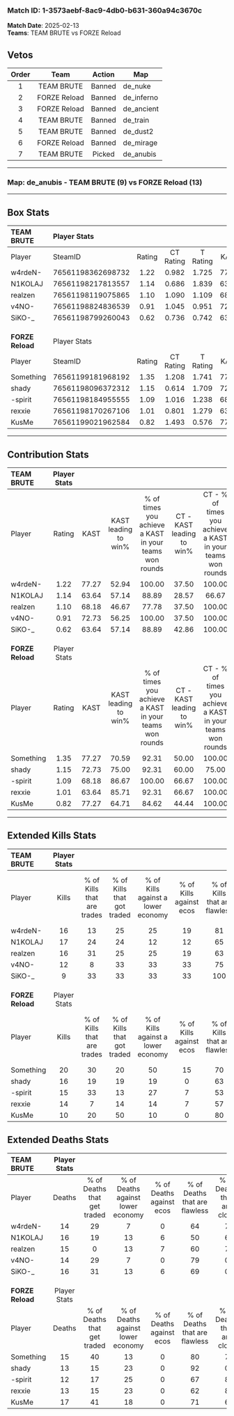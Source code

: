 ### Match ID: 1-3573aebf-8ac9-4db0-b631-360a94c3670c  
**Match Date**: 2025-02-13  
**Teams**: TEAM BRUTE vs FORZE Reload  

## Vetos  

| Order | Team | Action | Map |
| :---: | :--: | :----: | --- |
| 1 | TEAM BRUTE | Banned | de_nuke |
| 2 | FORZE Reload | Banned | de_inferno |
| 3 | FORZE Reload | Banned | de_ancient |
| 4 | TEAM BRUTE | Banned | de_train |
| 5 | TEAM BRUTE | Banned | de_dust2 |
| 6 | FORZE Reload | Banned | de_mirage |
| 7 | TEAM BRUTE | Picked | de_anubis |

---  

### **Map**: de_anubis - TEAM BRUTE (9) vs FORZE Reload (13)  
---  

## Box Stats  

| **TEAM BRUTE**   | Player Stats      |        |           |          |       |      |       |         |        |      |     |
| :- | :- | :-: | :-: | :-: | :-: | :-: | :-: | :-: | :-: | :-: | :-: |
| Player           | SteamID           | Rating | CT Rating | T Rating | KAST  | ADR  | Kills | Assists | Deaths | K/D  | HS% |
| w4rdeN-          | 76561198362698732 |  1.22  |   0.982   |  1.725   | 77.27 | 89.1 |  16   |    5    |   14   | 1.14 | 75  |
| N1KOLAJ          | 76561198217813557 |  1.14  |   0.686   |  1.839   | 63.64 | 93.6 |  17   |    7    |   16   | 1.06 | 47  |
| realzen          | 76561198119075865 |  1.10  |   1.090   |  1.109   | 68.18 | 82.2 |  16   |    2    |   15   | 1.07 | 50  |
| v4NO-            | 76561198824836539 |  0.91  |   1.045   |  0.951   | 72.73 | 53.7 |  12   |    2    |   14   | 0.86 |  8  |
| SiKO-_           | 76561198799260043 |  0.62  |   0.736   |  0.742   | 63.64 | 38.7 |   9   |    0    |   16   | 0.56 | 66  |
|                  |                   |        |           |          |       |      |       |         |        |      |     |
|                  |                   |        |           |          |       |      |       |         |        |      |     |
|                  |                   |        |           |          |       |      |       |         |        |      |     |
| **FORZE Reload** | Player Stats      |        |           |          |       |      |       |         |        |      |     |
| Player           | SteamID           | Rating | CT Rating | T Rating | KAST  | ADR  | Kills | Assists | Deaths | K/D  | HS% |
| Something        | 76561199181968192 |  1.35  |   1.208   |  1.741   | 77.27 | 92.1 |  20   |    2    |   15   | 1.33 | 40  |
| shady            | 76561198096372312 |  1.15  |   0.614   |  1.709   | 72.73 | 75.5 |  16   |    1    |   13   | 1.23 | 43  |
| -spirit          | 76561198184955555 |  1.09  |   1.016   |  1.238   | 68.18 | 69.0 |  15   |    2    |   12   | 1.25 | 60  |
| rexxie           | 76561198170267106 |  1.01  |   0.801   |  1.279   | 63.64 | 72.0 |  14   |    4    |   13   | 1.08 | 71  |
| KusMe            | 76561199021962584 |  0.82  |   1.493   |  0.576   | 77.27 | 60.4 |  10   |    5    |   17   | 0.59 | 50  |
---  

## Contribution Stats  

| **TEAM BRUTE**   | Player Stats |       |                      |                                                        |                           |                                                             |                          |                                                            |
| :- | :-: | :-: | :-: | :-: | :-: | :-: | :-: | :-: |
| Player           |    Rating    | KAST  | KAST leading to win% | % of times you achieve a KAST in your teams won rounds | CT - KAST leading to win% | CT - % of times you achieve a KAST in your teams won rounds | T - KAST leading to win% | T - % of times you achieve a KAST in your teams won rounds |
| w4rdeN-          |     1.22     | 77.27 |        52.94         |                         100.00                         |           37.50           |                           100.00                            |          66.67           |                           100.00                           |
| N1KOLAJ          |     1.14     | 63.64 |        57.14         |                         88.89                          |           28.57           |                            66.67                            |          85.71           |                           100.00                           |
| realzen          |     1.10     | 68.18 |        46.67         |                         77.78                          |           37.50           |                           100.00                            |          57.14           |                           66.67                            |
| v4NO-            |     0.91     | 72.73 |        56.25         |                         100.00                         |           37.50           |                           100.00                            |          75.00           |                           100.00                           |
| SiKO-_           |     0.62     | 63.64 |        57.14         |                         88.89                          |           42.86           |                           100.00                            |          71.43           |                           83.33                            |
|                  |              |       |                      |                                                        |                           |                                                             |                          |                                                            |
|                  |              |       |                      |                                                        |                           |                                                             |                          |                                                            |
|                  |              |       |                      |                                                        |                           |                                                             |                          |                                                            |
| **FORZE Reload** | Player Stats |       |                      |                                                        |                           |                                                             |                          |                                                            |
| Player           |    Rating    | KAST  | KAST leading to win% | % of times you achieve a KAST in your teams won rounds | CT - KAST leading to win% | CT - % of times you achieve a KAST in your teams won rounds | T - KAST leading to win% | T - % of times you achieve a KAST in your teams won rounds |
| Something        |     1.35     | 77.27 |        70.59         |                         92.31                          |           50.00           |                           100.00                            |          88.89           |                           88.89                            |
| shady            |     1.15     | 72.73 |        75.00         |                         92.31                          |           60.00           |                            75.00                            |          81.82           |                           100.00                           |
| -spirit          |     1.09     | 68.18 |        86.67         |                         100.00                         |           66.67           |                           100.00                            |          100.00          |                           100.00                           |
| rexxie           |     1.01     | 63.64 |        85.71         |                         92.31                          |           66.67           |                           100.00                            |          100.00          |                           88.89                            |
| KusMe            |     0.82     | 77.27 |        64.71         |                         84.62                          |           44.44           |                           100.00                            |          87.50           |                           77.78                            |
---  

## Extended Kills Stats  

| **TEAM BRUTE**   | Player Stats |                            |                            |                                    |                         |                              |                                 |                                       |                    |           |
| :- | :-: | :-: | :-: | :-: | :-: | :-: | :-: | :-: | :-: | :-: |
| Player           |    Kills     | % of Kills that are trades | % of Kills that got traded | % of Kills against a lower economy | % of Kills against ecos | % of Kills that are flawless | % of Kills that are close duels | % of Kills that are assisted by flash | Pistol Round Kills | AWP Kills |
| w4rdeN-          |      16      |             13             |             25             |                 25                 |           19            |              81              |               13                |                   0                   |         4          |     0     |
| N1KOLAJ          |      17      |             24             |             24             |                 12                 |           12            |              65              |               12                |                   0                   |         3          |     0     |
| realzen          |      16      |             31             |             25             |                 25                 |           19            |              63              |                0                |                   0                   |         3          |     0     |
| v4NO-            |      12      |             8              |             33             |                 33                 |           33            |              75              |                0                |                   0                   |         0          |     4     |
| SiKO-_           |      9       |             33             |             33             |                 33                 |           33            |             100              |                0                |                   0                   |         0          |     0     |
|                  |              |                            |                            |                                    |                         |                              |                                 |                                       |                    |           |
|                  |              |                            |                            |                                    |                         |                              |                                 |                                       |                    |           |
|                  |              |                            |                            |                                    |                         |                              |                                 |                                       |                    |           |
| **FORZE Reload** | Player Stats |                            |                            |                                    |                         |                              |                                 |                                       |                    |           |
| Player           |    Kills     | % of Kills that are trades | % of Kills that got traded | % of Kills against a lower economy | % of Kills against ecos | % of Kills that are flawless | % of Kills that are close duels | % of Kills that are assisted by flash | Pistol Round Kills | AWP Kills |
| Something        |      20      |             30             |             20             |                 50                 |           15            |              70              |                0                |                   0                   |         0          |     0     |
| shady            |      16      |             19             |             19             |                 19                 |            0            |              63              |                0                |                   6                   |         1          |     8     |
| -spirit          |      15      |             33             |             13             |                 27                 |            7            |              53              |                0                |                   7                   |         0          |     0     |
| rexxie           |      14      |             7              |             14             |                 14                 |            7            |              57              |               14                |                   7                   |         2          |     0     |
| KusMe            |      10      |             20             |             50             |                 10                 |            0            |              80              |               10                |                   0                   |         0          |     0     |
## Extended Deaths Stats  

| **TEAM BRUTE**   | Player Stats |                             |                                   |                          |                               |                            |                           |               |
| :- | :-: | :-: | :-: | :-: | :-: | :-: | :-: | :-: |
| Player           |    Deaths    | % of Deaths that get traded | % of Deaths against lower economy | % of Deaths against ecos | % of Deaths that are flawless | % of Deaths that are close | % of Deaths while blinded | Deaths to AWP |
| w4rdeN-          |      14      |             29              |                 7                 |            0             |              64               |             7              |             0             |       0       |
| N1KOLAJ          |      16      |             19              |                13                 |            6             |              50               |             6              |            13             |       4       |
| realzen          |      15      |              0              |                13                 |            7             |              60               |             7              |             0             |       2       |
| v4NO-            |      14      |             29              |                 7                 |            0             |              79               |             0              |             7             |       2       |
| SiKO-_           |      16      |             31              |                13                 |            6             |              69               |             0              |             0             |       0       |
|                  |              |                             |                                   |                          |                               |                            |                           |               |
|                  |              |                             |                                   |                          |                               |                            |                           |               |
|                  |              |                             |                                   |                          |                               |                            |                           |               |
| **FORZE Reload** | Player Stats |                             |                                   |                          |                               |                            |                           |               |
| Player           |    Deaths    | % of Deaths that get traded | % of Deaths against lower economy | % of Deaths against ecos | % of Deaths that are flawless | % of Deaths that are close | % of Deaths while blinded | Deaths to AWP |
| Something        |      15      |             40              |                13                 |            0             |              80               |             7              |             0             |       1       |
| shady            |      13      |             15              |                23                 |            0             |              92               |             0              |             0             |       0       |
| -spirit          |      12      |             17              |                25                 |            0             |              67               |             8              |             0             |       0       |
| rexxie           |      13      |             15              |                23                 |            0             |              62               |             8              |             0             |       1       |
| KusMe            |      17      |             41              |                18                 |            0             |              71               |             6              |             0             |       2       |
